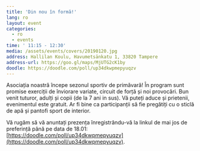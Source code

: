 ```yaml
---
title: 'Din nou în formă!'
lang: ro
layout: event
categories:
  - ro
  - events
time: ' 11:15 - 12:30'
media: /assets/events/covers/20190120.jpg
address: Hallilan Koulu, Havumetsänkatu 1, 33820 Tampere
address-url: https://goo.gl/maps/MjUTG2cK1by
doodle: https://doodle.com/poll/up34dkwpmepyuqzv
---
```


Asociația noastră începe sezonul sportiv de primăvară! În program sunt promise exerciții de înviorare variate, circuit de forță și noi provocări. Bun venit tuturor, adulți și copii (de la 7 ani in sus). Vă puteți aduce și prietenii, evenimentul este gratuit. Ar fi bine ca participanții să fie pregătiți cu o sticlă de apă și pantofi sport de interior.

Vă rugăm să vă anuntați prezența înregistrându-vă la linkul de mai jos de preferință până pe data de 18.01: [https://doodle.com/poll/up34dkwpmepyuqzv](https://doodle.com/poll/up34dkwpmepyuqzv).
